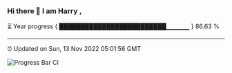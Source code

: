 ### Hi there 👋 I am Harry , 

⏳ Year progress { █████████████████████████▁▁▁▁▁ } 86.63 %

---

⏰ Updated on Sun, 13 Nov 2022 05:01:56 GMT

![Progress Bar CI](https://github.com/duykhang68/duykhang68/workflows/Progress%20Bar%20CI/badge.svg)
